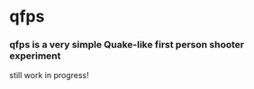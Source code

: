 # qfps
### qfps is a very simple Quake-like first person shooter experiment
still work in progress!
